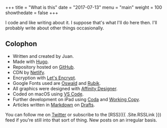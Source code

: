 +++
title = "What is this"
date = "2017-07-13"
menu = "main"
weight = 100
showthedate = false
+++

I code and like writing about it. I suppose that's what I'll do here then. I'll probably write about other things occasionally.

## Colophon
* Written and created by Juan.
* Made with [Hugo](https://gohugo.io).
* Repository hosted on [GitHub](https://github.com).
* CDN by [Netlify](https://www.netlify.com).
* Encryption with [Let's Encrypt](https://letsencrypt.org).
* Google Fonts used are [Oswald](https://fonts.google.com/specimen/Oswald) and [Rubik](https://fonts.google.com/specimen/Rubik).
* All graphics were designed with [Affinity Designer](https://itunes.apple.com/us/app/affinity-designer/id824171161?mt=12).
* Coded on macOS using [VS Code](https://code.visualstudio.com).
* Further development on iPad using [Coda](https://itunes.apple.com/us/app/coda/id500906297?mt=8&ign-itsct=500906297-500906297&ign-itscg=0177&ign-mpt=uo%3D4) and [Working Copy](https://itunes.apple.com/us/app/working-copy-powerful-git-client/id896694807?mt=8).
* Articles written in [Markdown](https://daringfireball.net/projects/markdown/syntax) on [Drafts](https://itunes.apple.com/app/id905337691?mt=8&ign-mpt=uo%3D4).

You can follow me on [Twitter](https://twitter.com/theverylastjuan) or subscribe to the [RSS]({{ .Site.RSSLink }}) feed if you're still into that sort of thing. New posts on an irregular basis.